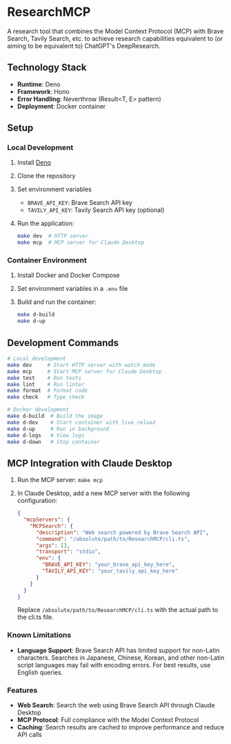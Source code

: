 # ResearchMCP

A research tool that combines the Model Context Protocol (MCP) with Brave Search, Tavily Search,
etc. to achieve research capabilities equivalent to (or aiming to be equivalent to) ChatGPT's
DeepResearch.

## Technology Stack

- **Runtime**: Deno
- **Framework**: Hono
- **Error Handling**: Neverthrow (Result<T, E> pattern)
- **Deployment**: Docker container

## Setup

### Local Development

1. Install [Deno](https://deno.land/)
2. Clone the repository
3. Set environment variables
   - `BRAVE_API_KEY`: Brave Search API key
   - `TAVILY_API_KEY`: Tavily Search API key (optional)
4. Run the application:

   ```bash
   make dev  # HTTP server
   make mcp  # MCP server for Claude Desktop
   ```

### Container Environment

1. Install Docker and Docker Compose
2. Set environment variables in a `.env` file
3. Build and run the container:

   ```bash
   make d-build
   make d-up
   ```

## Development Commands

```bash
# Local development
make dev     # Start HTTP server with watch mode
make mcp     # Start MCP server for Claude Desktop
make test    # Run tests
make lint    # Run linter
make format  # Format code
make check   # Type check

# Docker development
make d-build  # Build the image
make d-dev    # Start container with live reload
make d-up     # Run in background
make d-logs   # View logs
make d-down   # Stop container
```

## MCP Integration with Claude Desktop

1. Run the MCP server: `make mcp`
2. In Claude Desktop, add a new MCP server with the following configuration:

   ```json
   {
     "mcpServers": {
       "MCPSearch": {
         "description": "Web search powered by Brave Search API",
         "command": "/absolute/path/to/ResearchMCP/cli.ts",
         "args": [],
         "transport": "stdio",
         "env": {
           "BRAVE_API_KEY": "your_brave_api_key_here",
           "TAVILY_API_KEY": "your_tavily_api_key_here"
         }
       }
     }
   }
   ```

   Replace `/absolute/path/to/ResearchMCP/cli.ts` with the actual path to the cli.ts file.

### Known Limitations

- **Language Support**: Brave Search API has limited support for non-Latin characters. Searches in
  Japanese, Chinese, Korean, and other non-Latin script languages may fail with encoding errors. For
  best results, use English queries.

### Features

- **Web Search**: Search the web using Brave Search API through Claude Desktop
- **MCP Protocol**: Full compliance with the Model Context Protocol
- **Caching**: Search results are cached to improve performance and reduce API calls
